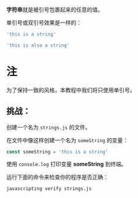 **字符串**就是被引号包裹起来的任意的值。

单引号或双引号效果是一样的：

```js
'this is a string'

'this is also a string'
```
# 注

为了保持一致的风格，本教程中我们将只使用单引号。

## 挑战：

创建一个名为 `strings.js` 的文件。

在文件中像这样创建一个名为 `someString` 的变量：

```js
const someString = 'this is a string'
```

使用 `console.log` 打印变量 **someString** 到终端。

运行下面的命令来检查你的程序是否正确：

`javascripting verify strings.js`
